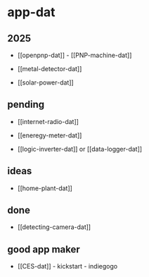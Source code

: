 
# app-dat

## 2025

- [[openpnp-dat]] - [[PNP-machine-dat]]

- [[metal-detector-dat]]

- [[solar-power-dat]]

## pending 

- [[internet-radio-dat]]

- [[eneregy-meter-dat]]

- [[logic-inverter-dat]] or [[data-logger-dat]]

## ideas 

- [[home-plant-dat]]

## done 

- [[detecting-camera-dat]]


## good app maker 

- [[CES-dat]] - kickstart - indiegogo